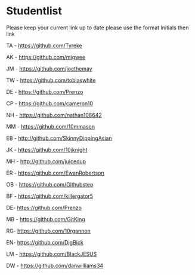 Studentlist
===========

Please keep your current link up to date
please use the format Initials then link

TA - https://github.com/Tyreke

AK - https://github.com/migwee

JM - https://github.com/joethemay

TW - https://github.com/tobiaswhite

DE - https://github.com/Prenzo

CP - https://github.com/cameron10

NH - https://github.com/nathan108642

MM - https://github.com/10mmason

EB - http://github.com/SkinnyDippingAsian

JK - https://github.com/10jknight

MH - http://github.com/juicedup

ER - https://github.com/EwanRobertson

OB - https://github.com/Githubstep

BF - https://github.com/killergator5

DE- https://github.com/Prenzo

MB - https://github.com/GitKing

RG- https://github.com/10rgannon

EN- https://github.com/DigBick

LM - https://github.com/BlackJESUS

DW - https://github.com/danwilliams34
